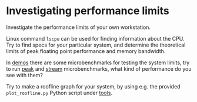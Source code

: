 # Investigating performance limits

Investigate the performance limits of your own workstation.

Linux command `lscpu` can be used for finding information about the
CPU. Try to find specs for your particular system, and determine the
theoretical limits of peak floating point performance and memory
bandwidth. 

In [demos](../demos) there are some microbenchmarks for testing the
system limits, try to run [peak](../peak) and [stream](../stream) 
microbenchmarks, what kind of performance do you see with them?

Try to make a roofline graph for your system, by using e.g. the
provided `plot_roofline.py` Python script under [tools](../tools).
